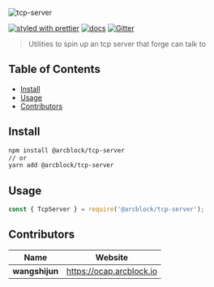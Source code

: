 ![tcp-server](https://www.arcblock.io/.netlify/functions/badge/?text=tcp-server)

[![styled with prettier](https://img.shields.io/badge/styled_with-prettier-ff69b4.svg)](https://github.com/prettier/prettier)
[![docs](https://img.shields.io/badge/powered%20by-arcblock-green.svg)](https://docs.arcblock.io)
[![Gitter](https://badges.gitter.im/ArcBlock/community.svg)](https://gitter.im/ArcBlock/community?utm_source=badge&utm_medium=badge&utm_campaign=pr-badge)

> Utilities to spin up an tcp server that forge can talk to


## Table of Contents

* [Install](#install)
* [Usage](#usage)
* [Contributors](#contributors)


## Install

```sh
npm install @arcblock/tcp-server
// or
yarn add @arcblock/tcp-server
```


## Usage

```js
const { TcpServer } = require('@arcblock/tcp-server');
```


## Contributors

| Name           | Website                    |
| -------------- | -------------------------- |
| **wangshijun** | <https://ocap.arcblock.io> |
